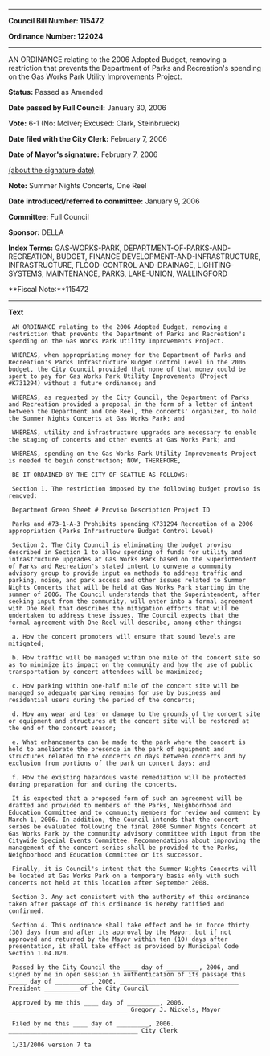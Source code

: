 

********

**Council Bill Number: 115472**
   
**Ordinance Number: 122024**
********

 AN ORDINANCE relating to the 2006 Adopted Budget, removing a restriction that prevents the Department of Parks and Recreation's spending on the Gas Works Park Utility Improvements Project.

**Status:** Passed as Amended
   
**Date passed by Full Council:** January 30, 2006
   
**Vote:** 6-1 (No: McIver; Excused: Clark, Steinbrueck)
   
**Date filed with the City Clerk:** February 7, 2006
   
**Date of Mayor's signature:** February 7, 2006
   
[(about the signature date)](/~public/approvaldate.htm)
   
   
**Note:** Summer Nights Concerts, One Reel

   
**Date introduced/referred to committee:** January 9, 2006
   
**Committee:** Full Council
   
**Sponsor:** DELLA
   
   
**Index Terms:** GAS-WORKS-PARK, DEPARTMENT-OF-PARKS-AND-RECREATION, BUDGET, FINANCE DEVELOPMENT-AND-INFRASTRUCTURE, INFRASTRUCTURE, FLOOD-CONTROL-AND-DRAINAGE, LIGHTING-SYSTEMS, MAINTENANCE, PARKS, LAKE-UNION, WALLINGFORD

**Fiscal Note:**115472

********

**Text**
   
```
 AN ORDINANCE relating to the 2006 Adopted Budget, removing a restriction that prevents the Department of Parks and Recreation's spending on the Gas Works Park Utility Improvements Project.

 WHEREAS, when appropriating money for the Department of Parks and Recreation's Parks Infrastructure Budget Control Level in the 2006 budget, the City Council provided that none of that money could be spent to pay for Gas Works Park Utility Improvements (Project #K731294) without a future ordinance; and

 WHEREAS, as requested by the City Council, the Department of Parks and Recreation provided a proposal in the form of a letter of intent between the Department and One Reel, the concerts' organizer, to hold the Summer Nights Concerts at Gas Works Park; and

 WHEREAS, utility and infrastructure upgrades are necessary to enable the staging of concerts and other events at Gas Works Park; and

 WHEREAS, spending on the Gas Works Park Utility Improvements Project is needed to begin construction; NOW, THEREFORE,

 BE IT ORDAINED BY THE CITY OF SEATTLE AS FOLLOWS:

 Section 1. The restriction imposed by the following budget proviso is removed:

 Department Green Sheet # Proviso Description Project ID

 Parks and #73-1-A-3 Prohibits spending K731294 Recreation of a 2006 appropriation (Parks Infrastructure Budget Control Level)

 Section 2. The City Council is eliminating the budget proviso described in Section 1 to allow spending of funds for utility and infrastructure upgrades at Gas Works Park based on the Superintendent of Parks and Recreation's stated intent to convene a community advisory group to provide input on methods to address traffic and parking, noise, and park access and other issues related to Summer Nights Concerts that will be held at Gas Works Park starting in the summer of 2006. The Council understands that the Superintendent, after seeking input from the community, will enter into a formal agreement with One Reel that describes the mitigation efforts that will be undertaken to address these issues. The Council expects that the formal agreement with One Reel will describe, among other things:

 a. How the concert promoters will ensure that sound levels are mitigated;

 b. How traffic will be managed within one mile of the concert site so as to minimize its impact on the community and how the use of public transportation by concert attendees will be maximized;

 c. How parking within one-half mile of the concert site will be managed so adequate parking remains for use by business and residential users during the period of the concerts;

 d. How any wear and tear or damage to the grounds of the concert site or equipment and structures at the concert site will be restored at the end of the concert season;

 e. What enhancements can be made to the park where the concert is held to ameliorate the presence in the park of equipment and structures related to the concerts on days between concerts and by exclusion from portions of the park on concert days; and

 f. How the existing hazardous waste remediation will be protected during preparation for and during the concerts.

 It is expected that a proposed form of such an agreement will be drafted and provided to members of the Parks, Neighborhood and Education Committee and to community members for review and comment by March 1, 2006. In addition, the Council intends that the concert series be evaluated following the final 2006 Summer Nights Concert at Gas Works Park by the community advisory committee with input from the Citywide Special Events Committee. Recommendations about improving the management of the concert series shall be provided to the Parks, Neighborhood and Education Committee or its successor.

 Finally, it is Council's intent that the Summer Nights Concerts will be located at Gas Works Park on a temporary basis only with such concerts not held at this location after September 2008.

 Section 3. Any act consistent with the authority of this ordinance taken after passage of this ordinance is hereby ratified and confirmed.

 Section 4. This ordinance shall take effect and be in force thirty (30) days from and after its approval by the Mayor, but if not approved and returned by the Mayor within ten (10) days after presentation, it shall take effect as provided by Municipal Code Section 1.04.020.

 Passed by the City Council the ____ day of _________, 2006, and signed by me in open session in authentication of its passage this _____ day of __________, 2006. _________________________________ President __________of the City Council

 Approved by me this ____ day of _________, 2006. _________________________________ Gregory J. Nickels, Mayor

 Filed by me this ____ day of _________, 2006. ____________________________________ City Clerk

 1/31/2006 version 7 ta

```
